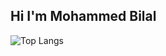## Hi I'm Mohammed Bilal 
![Top Langs](https://github-readme-stats.vercel.app/api/top-langs/?username=mohammedbilalns&langs_count=12)

<!--
**mohammedbilalns/mohammedbilalns** is a ✨ _special_ ✨ repository because its `README.md` (this file) appears on your GitHub profile.

Here are some ideas to get you started:

- 🔭 I’m currently working on ...
- 🌱 I’m currently learning ...
- 👯 I’m looking to collaborate on ...
- 🤔 I’m looking for help with ...
- 💬 Ask me about ...
- 📫 How to reach me: ...
- 😄 Pronouns: ...
- ⚡ Fun fact: ...
-->
